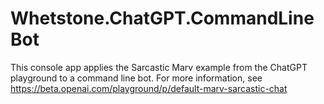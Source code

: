 ﻿# Whetstone.ChatGPT.CommandLineBot


This console app applies the Sarcastic Marv example from the ChatGPT playground to a command line bot.
For more information, see 
https://beta.openai.com/playground/p/default-marv-sarcastic-chat


